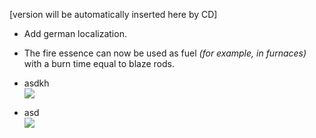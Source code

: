 [version will be automatically inserted here by CD]

- Add german localization.
- The fire essence can now be used as fuel *(for example, in furnaces)* with a burn time equal to blaze rods.

- asdkh  
  ![](https://i.imgur.com/zDI6fNt.png)

- asd  
  ![](https://i.imgur.com/kSjm3lJ.png)